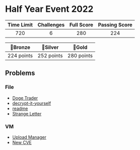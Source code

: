 # Half Year Event 2022

| Time Limit | Challenges | Full Score | Passing Score |
| :--------: | :--------: | :--------: | :-----------: |
|    720     |     6      |    280     |      224      |

|  🥉Bronze  |  🥈Silver  |   🥇Gold   |
| :--------: | :--------: | :--------: |
| 224 points | 252 points | 280 points |

## Problems

### File

- [Doge Trader](File)
- [decrypt-it-yourself](File)
- [readme](File)
- [Strange Letter](File)

### VM

- [Upload Manager](VM)
- [New CVE](VM)

